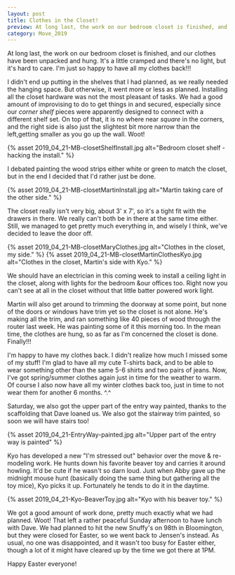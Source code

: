 ```yaml
---
layout: post
title: Clothes in the Closet! 
preview: At long last, the work on our bedroom closet is finished, and our clothes have been unpacked and hung. It's a little cramped and there's no light, but it's hard to care. I'm just so happy to have all my clothes back!!! 
category: Move_2019
---
```


At long last, the work on our bedroom closet is finished, and our clothes have been unpacked and hung. It's a little cramped and there's no light, but it's hard to care. I'm just so happy to have all my clothes back!!! 

I didn't end up putting in the shelves that I had planned, as we really needed the hanging space. But otherwise, it went more or less as planned. Installing all the closet hardware was not the most pleasant of tasks. We had a good amount of improvising to do to get things in and secured, especially since our *corner shelf* pieces were apparently designed to connect with a different shelf set. On top of that, it is no where near *square* in the corners, and the right side is also just the slightest bit more narrow than the left,getting smaller as you go up the wall. Woot! 

{% asset 2019_04_21-MB-closetShelfInstall.jpg alt="Bedroom closet shelf - hacking the install." %}

I debated painting the wood strips either white or green to match the closet, but in the end I decided that I'd rather just be done. 

{% asset 2019_04_21-MB-closetMartinInstall.jpg alt="Martin taking care of the other side." %}

The closet really isn't very big, about 3' x 7', so it's a tight fit with the drawers in there. We really can't both be in there at the same time either. Still, we managed to get pretty much everything in, and wisely I think, we've decided to leave the door off. 

{% asset 2019_04_21-MB-closetMaryClothes.jpg alt="Clothes in the closet, my side." %}
{% asset 2019_04_21-MB-closetMartinClothesKyo.jpg alt="Clothes in the closet, Martin's side with Kyo." %}

We should have an electrician in this coming week to install a ceiling light in the closet, along with lights for the bedroom &our offices too. Right now you can't see at all in the closet without that little batter powered work light. 

Martin will also get around to trimming the doorway at some point, but none of the doors or windows have trim yet so the closet is not alone. He's making all the trim, and ran something like 40 pieces of wood through the router last week. He was painting some of it this morning too. In the mean time, the clothes are hung, so as far as I'm concerned the closet is done. Finally!!! 

I'm happy to have my clothes back. I didn't realize how much I missed some of my stuff! I'm glad to have all my cute T-shirts back, and to be able to wear something other than the same 5-6 shirts and two pairs of jeans. Now, I've got spring/summer clothes again just in time for the weather to warm. Of course I also now have all my winter clothes back too, just in time to not wear them for another 6 months. ^.^

Saturday, we also got the upper part of the entry way painted, thanks to the scaffolding that Dave loaned us. We also got the stairway trim painted, so soon we will have stairs too!

{% asset 2019_04_21-EntryWay-painted.jpg alt="Upper part of the entry way is painted" %}

Kyo has developed a new "I'm stressed out" behavior over the move & re-modeling work. He hunts down his favorite beaver toy and carries it around howling. It'd be cute if he wasn't so darn loud. Just when Abby gave up the midnight mouse hunt (basically doing the same thing but gathering all the toy mice), Kyo picks it up. Fortunately he tends to do it in the daytime.

{% asset 2019_04_21-Kyo-BeaverToy.jpg alt="Kyo with his beaver toy." %}

We got a good amount of work done, pretty much exactly what we had planned. Woot!  That left a rather peaceful Sunday afternoon to have lunch with Dave. We had planned to hit the new Snuffy's on 98th in Bloomington, but they were closed for Easter, so we went back to Jensen's instead. As usual, no one was disappointed, and it wasn't too busy for Easter either, though a lot of it might have cleared up by the time we got there at 1PM.

Happy Easter everyone!
 